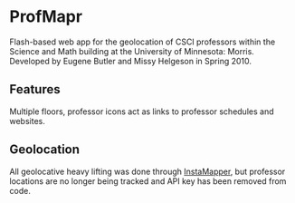 ProfMapr
========

Flash-based web app for the geolocation of CSCI professors within the Science and Math building at the University of Minnesota: Morris. Developed by Eugene Butler and Missy Helgeson in Spring 2010.

Features
--------
Multiple floors, professor icons act as links to professor schedules and websites. 

Geolocation
-----------
All geolocative heavy lifting was done through [InstaMapper](www.instamapper.com), but professor locations are no longer being tracked and API key has been removed from code.
